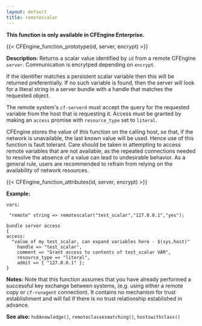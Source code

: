```yaml
---
layout: default
title: remotescalar
---
```


**This function is only available in CFEngine Enterprise.**

{{< CFEngine_function_prototype(id, server, encrypt) >}}

**Description:** Returns a scalar value identified by `id` from a remote CFEngine
`server`. Communication is encrytped depending on `encrypt`.

If the identifier matches a persistent scalar variable then this will be returned
preferentially. If no such variable is found, then the server will look for a
literal string in a server bundle with a handle that matches the requested object.

The remote system's `cf-serverd` must accept the query for the requested
variable from the host that is requesting it. Access must be granted by making
an `access` promise with `resource_type` set to `literal`.

CFEngine stores the value of this function on the calling host, so that, if the
network is unavailable, the last known value will be used. Hence use of this
function is fault tolerant. Care should be taken in attempting to access
remote variables that are not available, as the repeated connections
needed to resolve the absence of a value can lead to undesirable
behavior. As a general rule, users are recommended to refrain from
relying on the availability of network resources.

{{< CFEngine_function_attributes(id, server, encrypt) >}}

**Example:**

```cf3
vars:

 "remote" string => remotescalar("test_scalar","127.0.0.1","yes");
```

```cf3
bundle server access
{
access:
  "value of my test_scalar, can expand variables here - $(sys.host)"
    handle => "test_scalar",
    comment => "Grant access to contents of test_scalar VAR",
    resource_type => "literal",
    admit => { "127.0.0.1" };
}
```

**Notes:** Note that this function assumes that you have already performed a
successful key exchange between systems, (e.g. using either a remote
copy or `cf-runagent` connection). It contains no mechanism for trust
establishment and will fail if there is no trust relationship
established in advance.

**See also:** `hubknowledge()`, `remoteclassesmatching()`, `hostswithclass()`
